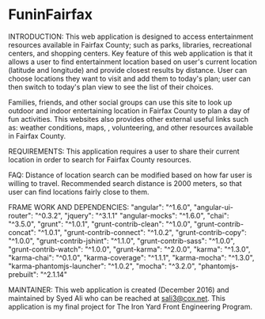 # FuninFairfax

INTRODUCTION:
This web application is designed to access entertainment resources available in Fairfax County; such as parks, libraries, recreational centers, and shopping centers. Key feature of this web application is that it allows a user to find entertainment location  based on user's current location (latitude and longitude) and provide closest results by distance. User can choose locations they want to visit and add them to today's plan; user can then switch to today's plan view to see the list of their choices.

Families, friends, and other social groups can use this site to look up outdoor and indoor entertaining
location in Fairfax County to plan a day of fun activities. This websites also provides other external useful links such as: weather conditions, maps, , volunteering, and other resources available in Fairfax County.


REQUIREMENTS:
This application requires a user to share their current location in order to search for Fairfax County resources.

FAQ:
Distance of location search can be modified based on how far user is willing to travel. Recommended search
distance is 2000 meters, so that user can find locations fairly close to them.


FRAME WORK AND DEPENDENCIES:
"angular": "^1.6.0",
"angular-ui-router": "^0.3.2",
"jquery": "^3.1.1"
"angular-mocks": "^1.6.0",
"chai": "^3.5.0",
"grunt": "^1.0.1",
"grunt-contrib-clean": "^1.0.0",
"grunt-contrib-concat": "^1.0.1",
"grunt-contrib-connect": "^1.0.2",
"grunt-contrib-copy": "^1.0.0",
"grunt-contrib-jshint": "^1.1.0",
"grunt-contrib-sass": "^1.0.0",
"grunt-contrib-watch": "^1.0.0",
"grunt-karma": "^2.0.0",
"karma": "^1.3.0",
"karma-chai": "^0.1.0",
"karma-coverage": "^1.1.1",
"karma-mocha": "^1.3.0",
"karma-phantomjs-launcher": "^1.0.2",
"mocha": "^3.2.0",
"phantomjs-prebuilt": "^2.1.14"


MAINTAINER:
This web application is created (December 2016) and maintained by Syed Ali who can be reached at sali3@cox.net. This application is my final project for The Iron Yard Front Engineering Program.
